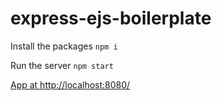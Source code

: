 # express-ejs-boilerplate
Install the packages `npm i`

Run the server `npm start`

<a href="http://localhost:8080/"> App at http://localhost:8080/ </a>
